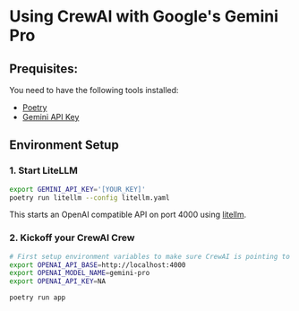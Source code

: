 # Using CrewAI with Google's Gemini Pro

## Prequisites:

You need to have the following tools installed:
- [Poetry](https://python-poetry.org/docs/)
- [Gemini API Key](https://aistudio.google.com/app/apikey)
## Environment Setup

### 1. Start LiteLLM

```bash
export GEMINI_API_KEY='[YOUR_KEY]'
poetry run litellm --config litellm.yaml
```

This starts an OpenAI compatible API on port 4000 using [litellm](https://docs.litellm.ai/docs/).

### 2. Kickoff your CrewAI Crew

```bash
# First setup environment variables to make sure CrewAI is pointing to LiteLLM
export OPENAI_API_BASE=http://localhost:4000
export OPENAI_MODEL_NAME=gemini-pro
export OPENAI_API_KEY=NA

poetry run app
```